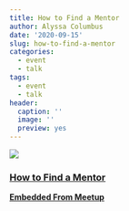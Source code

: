 ```yaml
---
title: How to Find a Mentor
author: Alyssa Columbus
date: '2020-09-15'
slug: how-to-find-a-mentor
categories:
  - event
  - talk
tags:
  - event
  - talk
header:
  caption: ''
  image: ''
  preview: yes
---
```


<div class="card"><a target="_blank" href="https://www.meetup.com/rladies-irvine/events/272837863/"><img onerror="this.style.display='none'" class="card-image" src="https://secure.meetupstatic.com/photos/event/5/a/6/b/600_492023147.jpeg"><div class="card-text"><h3>How to Find a Mentor</h3><p class="signup"><b>Embedded From Meetup</b></p></div></a></div>